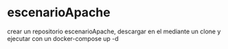 # escenarioApache
crear un repositorio escenarioApache, descargar en el mediante un clone y ejecutar con un docker-compose up -d
